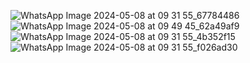 ![WhatsApp Image 2024-05-08 at 09 31 55_67784486](https://github.com/abdallahyasser1277/ToDoApp/assets/87530618/ee2be362-95df-4eee-b467-821b513e369c)
![WhatsApp Image 2024-05-08 at 09 49 45_62a49af9](https://github.com/abdallahyasser1277/ToDoApp/assets/87530618/00258251-f93f-4cce-8404-5287de2c3fcc)
![WhatsApp Image 2024-05-08 at 09 31 55_4b352f15](https://github.com/abdallahyasser1277/ToDoApp/assets/87530618/9ba7f925-80c2-445c-9c58-1cdd3bf3d941)
![WhatsApp Image 2024-05-08 at 09 31 55_f026ad30](https://github.com/abdallahyasser1277/ToDoApp/assets/87530618/4d786a41-6fdb-4f4f-acd6-ac0e99938880)
